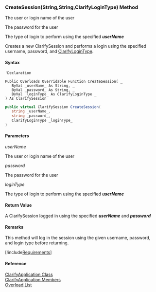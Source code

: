 ﻿### CreateSession(String,String,ClarifyLoginType) Method

The user or login name of the user

The password for the user

The type of login to perform using the specified **_userName_**

Creates a new ClarifySession and performs a login using the specified username, password, and [ClarifyLoginType](fcSDK~FChoice.Foundation.Clarify.ClarifyLoginType.md).

#### Syntax

```vbnet
'Declaration

Public Overloads Overridable Function CreateSession( _
   ByVal _userName_ As String, _
   ByVal _password_ As String, _
   ByVal _loginType_ As ClarifyLoginType _
) As ClarifySession
```

```csharp
public virtual ClarifySession CreateSession( 
   string _userName_,
   string _password_,
   ClarifyLoginType _loginType_
)
```

#### Parameters

_userName_

The user or login name of the user

_password_

The password for the user

_loginType_

The type of login to perform using the specified **_userName_**

#### Return Value

A ClarifySession logged in using the specified **_userName_** and **_password_**

#### Remarks

This method will log in the session using the given username, password, and login type before returning.

[!include[Requirements](../partials/requirements.md)]

#### Reference

[ClarifyApplication Class](fcSDK~FChoice.Foundation.Clarify.ClarifyApplication.md)  
[ClarifyApplication Members](fcSDK~FChoice.Foundation.Clarify.ClarifyApplication_members.md)  
[Overload List](fcSDK~FChoice.Foundation.Clarify.ClarifyApplication~CreateSession.md)